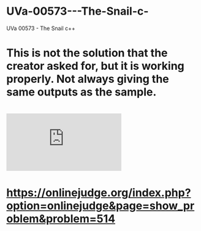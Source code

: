 # UVa-00573---The-Snail-c-
UVa 00573 - The Snail  c++

# This is not the solution that the creator asked for, but it is working properly. Not always giving the same outputs as the sample.
# ![Original problem](https://onlinejudge.org/index.php?option=onlinejudge&page=show_problem&problem=514)
# https://onlinejudge.org/index.php?option=onlinejudge&page=show_problem&problem=514
